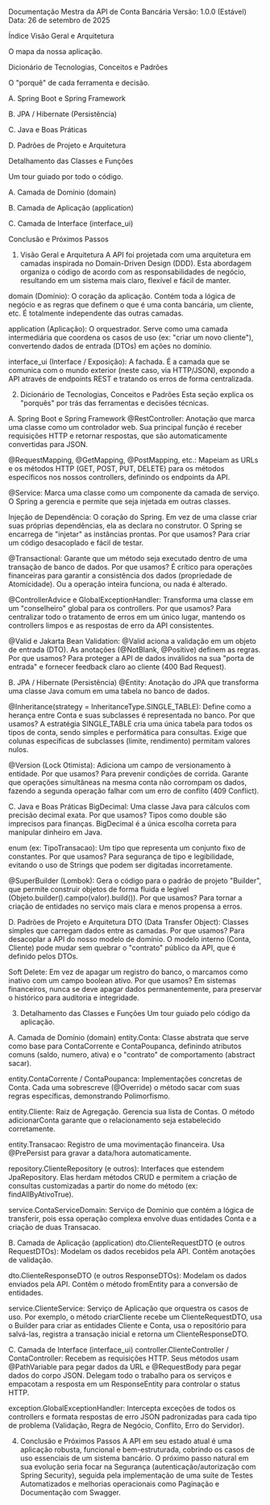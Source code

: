 Documentação Mestra da API de Conta Bancária
Versão: 1.0.0 (Estável)
Data: 26 de setembro de 2025

Índice
Visão Geral e Arquitetura

O mapa da nossa aplicação.

Dicionário de Tecnologias, Conceitos e Padrões

O "porquê" de cada ferramenta e decisão.

A. Spring Boot e Spring Framework

B. JPA / Hibernate (Persistência)

C. Java e Boas Práticas

D. Padrões de Projeto e Arquitetura

Detalhamento das Classes e Funções

Um tour guiado por todo o código.

A. Camada de Domínio (domain)

B. Camada de Aplicação (application)

C. Camada de Interface (interface_ui)

Conclusão e Próximos Passos

1. Visão Geral e Arquitetura
   A API foi projetada com uma arquitetura em camadas inspirada no Domain-Driven Design (DDD). Esta abordagem organiza o código de acordo com as responsabilidades de negócio, resultando em um sistema mais claro, flexível e fácil de manter.

domain (Domínio): O coração da aplicação. Contém toda a lógica de negócio e as regras que definem o que é uma conta bancária, um cliente, etc. É totalmente independente das outras camadas.

application (Aplicação): O orquestrador. Serve como uma camada intermediária que coordena os casos de uso (ex: "criar um novo cliente"), convertendo dados de entrada (DTOs) em ações no domínio.

interface_ui (Interface / Exposição): A fachada. É a camada que se comunica com o mundo exterior (neste caso, via HTTP/JSON), expondo a API através de endpoints REST e tratando os erros de forma centralizada.

2. Dicionário de Tecnologias, Conceitos e Padrões
   Esta seção explica os "porquês" por trás das ferramentas e decisões técnicas.

A. Spring Boot e Spring Framework
@RestController: Anotação que marca uma classe como um controlador web. Sua principal função é receber requisições HTTP e retornar respostas, que são automaticamente convertidas para JSON.

@RequestMapping, @GetMapping, @PostMapping, etc.: Mapeiam as URLs e os métodos HTTP (GET, POST, PUT, DELETE) para os métodos específicos nos nossos controllers, definindo os endpoints da API.

@Service: Marca uma classe como um componente da camada de serviço. O Spring a gerencia e permite que seja injetada em outras classes.

Injeção de Dependência: O coração do Spring. Em vez de uma classe criar suas próprias dependências, ela as declara no construtor. O Spring se encarrega de "injetar" as instâncias prontas. Por que usamos? Para criar um código desacoplado e fácil de testar.

@Transactional: Garante que um método seja executado dentro de uma transação de banco de dados. Por que usamos? É crítico para operações financeiras para garantir a consistência dos dados (propriedade de Atomicidade). Ou a operação inteira funciona, ou nada é alterado.

@ControllerAdvice e GlobalExceptionHandler: Transforma uma classe em um "conselheiro" global para os controllers. Por que usamos? Para centralizar todo o tratamento de erros em um único lugar, mantendo os controllers limpos e as respostas de erro da API consistentes.

@Valid e Jakarta Bean Validation: @Valid aciona a validação em um objeto de entrada (DTO). As anotações (@NotBlank, @Positive) definem as regras. Por que usamos? Para proteger a API de dados inválidos na sua "porta de entrada" e fornecer feedback claro ao cliente (400 Bad Request).

B. JPA / Hibernate (Persistência)
@Entity: Anotação do JPA que transforma uma classe Java comum em uma tabela no banco de dados.

@Inheritance(strategy = InheritanceType.SINGLE_TABLE): Define como a herança entre Conta e suas subclasses é representada no banco. Por que usamos? A estratégia SINGLE_TABLE cria uma única tabela para todos os tipos de conta, sendo simples e performática para consultas. Exige que colunas específicas de subclasses (limite, rendimento) permitam valores nulos.

@Version (Lock Otimista): Adiciona um campo de versionamento à entidade. Por que usamos? Para prevenir condições de corrida. Garante que operações simultâneas na mesma conta não corrompam os dados, fazendo a segunda operação falhar com um erro de conflito (409 Conflict).

C. Java e Boas Práticas
BigDecimal: Uma classe Java para cálculos com precisão decimal exata. Por que usamos? Tipos como double são imprecisos para finanças. BigDecimal é a única escolha correta para manipular dinheiro em Java.

enum (ex: TipoTransacao): Um tipo que representa um conjunto fixo de constantes. Por que usamos? Para segurança de tipo e legibilidade, evitando o uso de Strings que podem ser digitadas incorretamente.

@SuperBuilder (Lombok): Gera o código para o padrão de projeto "Builder", que permite construir objetos de forma fluida e legível (Objeto.builder().campo(valor).build()). Por que usamos? Para tornar a criação de entidades no serviço mais clara e menos propensa a erros.

D. Padrões de Projeto e Arquitetura
DTO (Data Transfer Object): Classes simples que carregam dados entre as camadas. Por que usamos? Para desacoplar a API do nosso modelo de domínio. O modelo interno (Conta, Cliente) pode mudar sem quebrar o "contrato" público da API, que é definido pelos DTOs.

Soft Delete: Em vez de apagar um registro do banco, o marcamos como inativo com um campo boolean ativo. Por que usamos? Em sistemas financeiros, nunca se deve apagar dados permanentemente, para preservar o histórico para auditoria e integridade.

3. Detalhamento das Classes e Funções
   Um tour guiado pelo código da aplicação.

A. Camada de Domínio (domain)
entity.Conta: Classe abstrata que serve como base para ContaCorrente e ContaPoupanca, definindo atributos comuns (saldo, numero, ativa) e o "contrato" de comportamento (abstract sacar).

entity.ContaCorrente / ContaPoupanca: Implementações concretas de Conta. Cada uma sobrescreve (@Override) o método sacar com suas regras específicas, demonstrando Polimorfismo.

entity.Cliente: Raiz de Agregação. Gerencia sua lista de Contas. O método adicionarConta garante que o relacionamento seja estabelecido corretamente.

entity.Transacao: Registro de uma movimentação financeira. Usa @PrePersist para gravar a data/hora automaticamente.

repository.ClienteRepository (e outros): Interfaces que estendem JpaRepository. Elas herdam métodos CRUD e permitem a criação de consultas customizadas a partir do nome do método (ex: findAllByAtivoTrue).

service.ContaServiceDomain: Serviço de Domínio que contém a lógica de transferir, pois essa operação complexa envolve duas entidades Conta e a criação de duas Transacao.

B. Camada de Aplicação (application)
dto.ClienteRequestDTO (e outros RequestDTOs): Modelam os dados recebidos pela API. Contêm anotações de validação.

dto.ClienteResponseDTO (e outros ResponseDTOs): Modelam os dados enviados pela API. Contêm o método fromEntity para a conversão de entidades.

service.ClienteService: Serviço de Aplicação que orquestra os casos de uso. Por exemplo, o método criarCliente recebe um ClienteRequestDTO, usa o Builder para criar as entidades Cliente e Conta, usa o repositório para salvá-las, registra a transação inicial e retorna um ClienteResponseDTO.

C. Camada de Interface (interface_ui)
controller.ClienteController / ContaController: Recebem as requisições HTTP. Seus métodos usam @PathVariable para pegar dados da URL e @RequestBody para pegar dados do corpo JSON. Delegam todo o trabalho para os serviços e empacotam a resposta em um ResponseEntity para controlar o status HTTP.

exception.GlobalExceptionHandler: Intercepta exceções de todos os controllers e formata respostas de erro JSON padronizadas para cada tipo de problema (Validação, Regra de Negócio, Conflito, Erro do Servidor).

4. Conclusão e Próximos Passos
   A API em seu estado atual é uma aplicação robusta, funcional e bem-estruturada, cobrindo os casos de uso essenciais de um sistema bancário. O próximo passo natural em sua evolução seria focar na Segurança (autenticação/autorização com Spring Security), seguida pela implementação de uma suíte de Testes Automatizados e melhorias operacionais como Paginação e Documentação com Swagger.